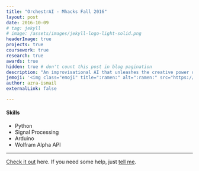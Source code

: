 ```yaml
---
title: "OrchestrAI - Mhacks Fall 2016"
layout: post
date: 2016-10-09
# tag: jekyll
# image: /assets/images/jekyll-logo-light-solid.png
headerImage: true
projects: true
coursework: true
research: true
awards: true
hidden: true # don't count this post in blog pagination
description: "An improvisational AI that unleashes the creative power of an entire orchestra to music producers and artists."
jemoji: '<img class="emoji" title=":ramen:" alt=":ramen:" src="https://assets.github.com/images/icons/emoji/unicode/1f35c.png" height="20" width="20" align="absmiddle">'
author: azra-ismail
externalLink: false

---
```


#### Skills

- Python
- Signal Processing
- Arduino
- Wolfram Alpha API

---

[Check it out](http://devpost.com/software/orchestrai) here.
If you need some help, just [tell me](http://github.com/aismail1997/sophiasun0515.github.io/issues).

